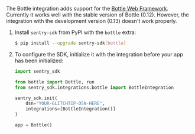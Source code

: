 The Bottle integration adds support for the [Bottle Web Framework](https://bottlepy.org/).
Currently it works well with the stable version of Bottle (0.12).
However, the integration with the development version (0.13) doesn't work properly.

1. Install `sentry-sdk` from PyPI with the `bottle` extra:

   ```bash
   $ pip install --upgrade sentry-sdk[bottle]
   ```

2. To configure the SDK, initialize it with the integration before your app has been initialized:

   ```python
   import sentry_sdk

   from bottle import Bottle, run
   from sentry_sdk.integrations.bottle import BottleIntegration

   sentry_sdk.init(
       dsn="YOUR-GLITCHTIP-DSN-HERE",
       integrations=[BottleIntegration()]
   )

   app = Bottle()
   ```

